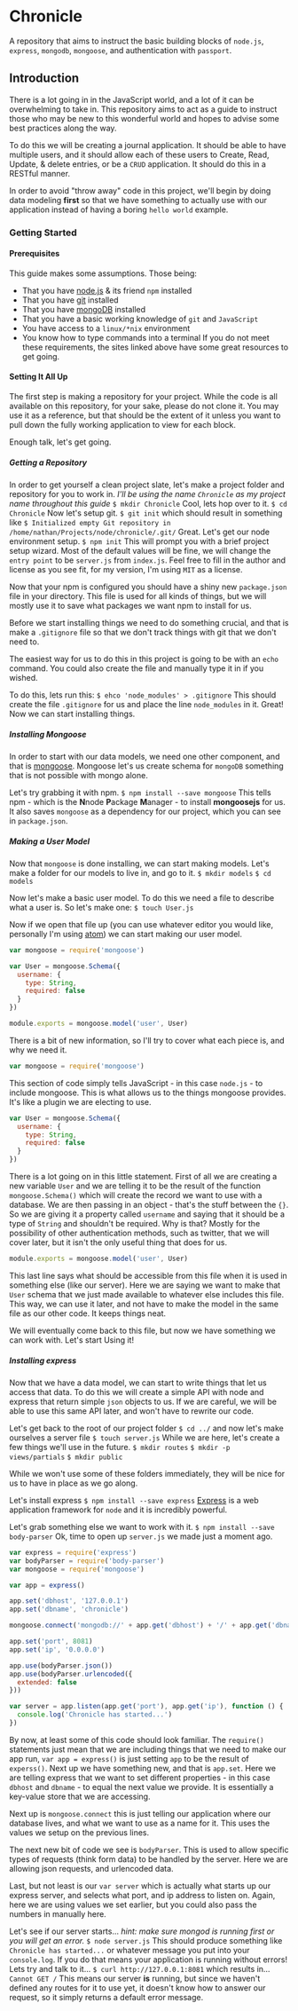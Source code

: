 # Chronicle
A repository that aims to instruct the basic building blocks of `node.js`, `express`, `mongodb`, `mongoose`, and authentication with `passport`.

## Introduction
There is a lot going in in the JavaScript world, and a lot of it can be overwhelming to take in.
This repository aims to act as a guide to instruct those who may be new to this wonderful world
and hopes to advise some best practices along the way.

To do this we will be creating a journal application. It should be able to have
multiple users, and it should allow each of these users to Create, Read, Update,
& delete entries, or be a `CRUD` application. It should do this in a RESTful manner.

In order to avoid "throw away" code in this project, we'll begin by doing data
modeling **first** so that we have something to actually use with our application
instead of having a boring `hello world` example.

### Getting Started

#### Prerequisites
This guide makes some assumptions. Those being:
 - That you have [node.js](https://nodejs.org/en/) & its friend `npm` installed
 - That you have [git](https://git-scm.com/) installed
 - That you have [mongoDB](https://www.mongodb.org/) installed
 - That you have a basic working knowledge of `git` and `JavaScript`
 - You have access to a `linux/*nix` environment
 - You know how to type commands into a terminal
If you do not meet these requirements, the sites linked above have some great resources to get going.

#### Setting It All Up
The first step is making a repository for your project. While the code is all
available on this repository, for your sake, please do not clone it. You may
use it as a reference, but that should be the extent of it unless you want to
pull down the fully working application to view for each block.

Enough talk, let's get going.

##### Getting a Repository
In order to get yourself a clean project slate, let's make a project folder and
repository for you to work in. *I'll be using the name `Chronicle` as my project
name throughout this guide*
`$ mkdir Chronicle`
Cool, lets hop over to it.
`$ cd Chronicle`
Now let's setup git.
`$ git init`
which should result in something like
`$ Initialized empty Git repository in /home/nathan/Projects/node/chronicle/.git/`
Great. Let's get our node environment setup.
`$ npm init`
This will prompt you with a brief project setup wizard. Most of the default values will be fine, we will change the `entry point` to be `server.js` from `index.js`. Feel free to fill in the author and license as you see fit, for my version, I'm using `MIT` as a license.

Now that your npm is configured you should have a shiny new `package.json` file
in your directory. This file is used for all kinds of things, but we will mostly use it to save what packages we want npm to install for us.

Before we start installing things we need to do something crucial, and that is make a `.gitignore` file so that we don't track things with git that we don't need to.

The easiest way for us to do this in this project is going to be with an `echo`
command. You could also create the file and manually type it in if you wished.

To do this, lets run this:
`$ ehco 'node_modules' > .gitignore`
This should create the file `.gitignore` for us and place the line `node_modules`
in it. Great! Now we can start installing things.

##### Installing Mongoose
In order to start with our data models, we need one other component, and that is [mongoose](http://mongoosejs.com/). Mongoose let's us create schema for `mongoDB` something that is not possible with mongo alone.

Let's try grabbing it with npm.
`$ npm install --save mongoose`
This tells npm - which is the **N**node **P**ackage **M**anager - to install **mongoosejs** for us. It also saves `mongoose` as a dependency for our project, which you can see in `package.json`.

##### Making a User Model
Now that `mongoose` is done installing, we can start making models.
Let's make a folder for our models to live in, and go to it.
`$ mkdir models`
`$ cd models`

Now let's make a basic user model. To do this we need a file to describe what a
user is. So let's make one:
`$ touch User.js`

Now if we open that file up (you can use whatever editor you would like, personally I'm using [atom](http://atom.io/))
we can start making our user model.

```javascript
var mongoose = require('mongoose')

var User = mongoose.Schema({
  username: {
    type: String,
    required: false
  }
})

module.exports = mongoose.model('user', User)
```
There is a bit of new information, so I'll try to cover what each piece is, and
why we need it.

```javascript
var mongoose = require('mongoose')
```
This section of code simply tells JavaScript - in this case `node.js` - to include mongoose. This is what allows us to the things mongoose provides. It's like a plugin we are electing to use.

```javascript
var User = mongoose.Schema({
  username: {
    type: String,
    required: false
  }
})
```
There is a lot going on in this little statement. First of all we are creating a new variable `User` and we are telling it to be the result of the function `mongoose.Schema()` which will create the record we want to use with a database. We are then passing in an object - that's the stuff between the `{}`. So we are giving it a property called `username` and saying that it should be a type of `String` and shouldn't be required. Why is that? Mostly for the possibility of other authentication methods, such as twitter, that we will cover later, but it isn't the only useful thing that does for us.

```javascript
module.exports = mongoose.model('user', User)
```
This last line says what should be accessible from this file when it is used in
something else (like our server). Here we are saying we want to make that `User` schema that we just made available to whatever else includes this file. This way, we can use it later, and not have to make the model in the same file as our other code. It keeps things neat.

We will eventually come back to this file, but now we have something we can work with. Let's start Using it!

##### Installing express
Now that we have a data model, we can start to write things that let us access
that data. To do this we will create a simple API with node and express that
return simple `json` objects to us. If we are careful, we will be able to use
this same API later, and won't have to rewrite our code.

Let's get back to the root of our project folder
`$ cd ../`
and now let's make ourselves a server file
`$ touch server.js`
While we are here, let's create a few things we'll use in the future.
`$ mkdir routes`
`$ mkdir -p views/partials`
`$ mkdir public`

While we won't use some of these folders immediately, they will be nice for us
to have in place as we go along.

Let's install express
`$ npm install --save express`
[Express](http://expressjs.com/) is a web application framework for `node` and
it is incredibly powerful.

Let's grab something else we want to work with it.
`$ npm install --save body-parser`
Ok, time to open up `server.js` we made just a moment ago.

```javascript
var express = require('express')
var bodyParser = require('body-parser')
var mongoose = require('mongoose')

var app = express()

app.set('dbhost', '127.0.0.1')
app.set('dbname', 'chronicle')

mongoose.connect('mongodb://' + app.get('dbhost') + '/' + app.get('dbname'))

app.set('port', 8081)
app.set('ip', '0.0.0.0')

app.use(bodyParser.json())
app.use(bodyParser.urlencoded({
  extended: false
}))

var server = app.listen(app.get('port'), app.get('ip'), function () {
  console.log('Chronicle has started...')
})
```
By now, at least some of this code should look familiar. The `require()` statements just mean that we are including things that we need to make our app run, `var app = express()` is just setting `app` to be the result of `experss()`. Next up we have something new, and that is `app.set`. Here we are telling express that we want to set different properties - in this case `dbhost` and `dbname` - to equal the next value we provide. It is essentially a key-value store that we are accessing.

Next up is `mongoose.connect` this is just telling our application where our database lives, and what we want to use as a name for it. This uses the values we setup on the previous lines.

The next new bit of code we see is `bodyParser`. This is used to allow specific types of requests (think form data) to be handled by the server. Here we are allowing json requests, and urlencoded data.

Last, but not least is our `var server` which is actually what starts up our express server, and selects what port, and ip address to listen on. Again, here we are using values we set earlier, but you could also pass the numbers in manually here.

Let's see if our server starts... *hint: make sure mongod is running first or you will get an error.*
`$ node server.js`
This should produce something like
`Chronicle has started...`
or whatever message you put into your `console.log`. If you do that means your application is running without errors! Lets try and talk to it...
`$ curl http://127.0.0.1:8081`
which results in...
`Cannot GET /`
This means our server **is** running, but since we haven't defined any routes for it to use yet, it doesn't know how to answer our request, so it simply returns a default error message.

